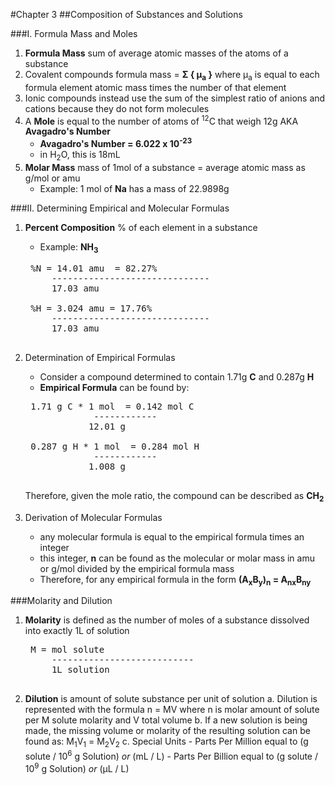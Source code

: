 #Chapter 3 
##Composition of Substances and Solutions

###I. Formula Mass and Moles
1. **Formula Mass** sum of average atomic masses of the atoms of a substance
2. Covalent compounds formula mass = **Σ { μ<sub>a</sub> }** where μ<sub>a</sub> is equal to each formula element atomic mass times the number of that element
3. Ionic compounds instead use the sum of the simplest ratio of anions and cations because they do not form molecules
4. A **Mole** is equal to the number of atoms of <sup>12</sup>C that weigh 12g AKA **Avagadro's Number** 
	- **Avagadro's Number = 6.022 x 10<sup>-23</sup>**
	- in H<sub>2</sub>O, this is 18mL 
5. **Molar Mass** mass of 1mol of a substance = average atomic mass as g/mol or amu
	- Example: 1 mol of **Na**  has a mass of 22.9898g 

###II. Determining Empirical and Molecular Formulas
1. **Percent Composition** % of each element in a substance
	- Example: **NH<sub>3</sub>**
	
	<pre>
	%N = 14.01 amu  = 82.27%
		------------------------------
		17.03 amu 
	
	%H = 3.024 amu = 17.76%
		------------------------------
		17.03 amu
	</pre>
	
2. Determination of Empirical Formulas
	- Consider a compound determined to contain 1.71g **C** and 0.287g **H**
	- **Empirical Formula** can be found by: 
	
	<pre>
	1.71 g C * 1 mol  = 0.142 mol C
				------------   
			   12.01 g 
			   
	0.287 g H * 1 mol  = 0.284 mol H
				------------   
			   1.008 g 
	</pre>
	Therefore, given the mole ratio, the compound can be described as **CH<sub>2</sub>**
3. Derivation of Molecular Formulas
	- any molecular formula is equal to the empirical formula times an integer
	- this integer, **n** can be found as the molecular or molar mass in amu or g/mol divided by the empirical formula mass
	- Therefore, for any empirical formula in the form **(A<sub>x</sub>B<sub>y</sub>)<sub>n</sub> = A<sub>nx</sub>B<sub>ny</sub>**

###Molarity and Dilution
1. **Molarity** is defined as the number of moles of a substance dissolved into exactly 1L of solution 
	
	<pre>
	M = mol solute
		---------------------------
		1L solution
	</pre>
	
2. **Dilution** is amount of solute substance per unit of solution 
	a. Dilution is represented with the formula n = MV where n is molar amount of solute per M solute molarity and V total volume 
	b. If a new solution is being made, the missing volume or molarity of the resulting solution can be found as: M<sub>1</sub>V<sub>1</sub> = M<sub>2</sub>V<sub>2</sub>
	c. Special Units 
		- Parts Per Million equal to (g solute / 10<sup>6</sup> g Solution) *or* (mL / L)
		- Parts Per Billion equal to (g solute / 10<sup>9</sup> g Solution) *or* (μL / L)
